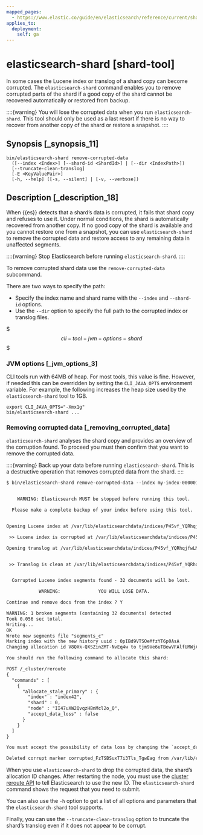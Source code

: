 ```yaml
---
mapped_pages:
  - https://www.elastic.co/guide/en/elasticsearch/reference/current/shard-tool.html
applies_to:
  deployment:
    self: ga
---
```


# elasticsearch-shard [shard-tool]

In some cases the Lucene index or translog of a shard copy can become corrupted. The `elasticsearch-shard` command enables you to remove corrupted parts of the shard if a good copy of the shard cannot be recovered automatically or restored from backup.

::::{warning}
You will lose the corrupted data when you run `elasticsearch-shard`. This tool should only be used as a last resort if there is no way to recover from another copy of the shard or restore a snapshot.
::::



## Synopsis [_synopsis_11]

```shell
bin/elasticsearch-shard remove-corrupted-data
  ([--index <Index>] [--shard-id <ShardId>] | [--dir <IndexPath>])
  [--truncate-clean-translog]
  [-E <KeyValuePair>]
  [-h, --help] ([-s, --silent] | [-v, --verbose])
```


## Description [_description_18]

When {{es}} detects that a shard’s data is corrupted, it fails that shard copy and refuses to use it. Under normal conditions, the shard is automatically recovered from another copy. If no good copy of the shard is available and you cannot restore one from a snapshot, you can use `elasticsearch-shard` to remove the corrupted data and restore access to any remaining data in unaffected segments.

::::{warning}
Stop Elasticsearch before running `elasticsearch-shard`.
::::


To remove corrupted shard data use the `remove-corrupted-data` subcommand.

There are two ways to specify the path:

* Specify the index name and shard name with the `--index` and `--shard-id` options.
* Use the `--dir` option to specify the full path to the corrupted index or translog files.

$$$cli-tool-jvm-options-shard$$$


### JVM options [_jvm_options_3]

CLI tools run with 64MB of heap. For most tools, this value is fine. However, if needed this can be overridden by setting the `CLI_JAVA_OPTS` environment variable. For example, the following increases the heap size used by the `elasticsearch-shard` tool to 1GB.

```shell
export CLI_JAVA_OPTS="-Xmx1g"
bin/elasticsearch-shard ...
```


### Removing corrupted data [_removing_corrupted_data]

`elasticsearch-shard` analyses the shard copy and provides an overview of the corruption found. To proceed you must then confirm that you want to remove the corrupted data.

::::{warning}
Back up your data before running `elasticsearch-shard`. This is a destructive operation that removes corrupted data from the shard.
::::


```txt
$ bin/elasticsearch-shard remove-corrupted-data --index my-index-000001 --shard-id 0


    WARNING: Elasticsearch MUST be stopped before running this tool.

  Please make a complete backup of your index before using this tool.


Opening Lucene index at /var/lib/elasticsearchdata/indices/P45vf_YQRhqjfwLMUvSqDw/0/index/

 >> Lucene index is corrupted at /var/lib/elasticsearchdata/indices/P45vf_YQRhqjfwLMUvSqDw/0/index/

Opening translog at /var/lib/elasticsearchdata/indices/P45vf_YQRhqjfwLMUvSqDw/0/translog/


 >> Translog is clean at /var/lib/elasticsearchdata/indices/P45vf_YQRhqjfwLMUvSqDw/0/translog/


  Corrupted Lucene index segments found - 32 documents will be lost.

            WARNING:              YOU WILL LOSE DATA.

Continue and remove docs from the index ? Y

WARNING: 1 broken segments (containing 32 documents) detected
Took 0.056 sec total.
Writing...
OK
Wrote new segments file "segments_c"
Marking index with the new history uuid : 0pIBd9VTSOeMfzYT6p0AsA
Changing allocation id V8QXk-QXSZinZMT-NvEq4w to tjm9Ve6uTBewVFAlfUMWjA

You should run the following command to allocate this shard:

POST /_cluster/reroute
{
  "commands" : [
    {
      "allocate_stale_primary" : {
        "index" : "index42",
        "shard" : 0,
        "node" : "II47uXW2QvqzHBnMcl2o_Q",
        "accept_data_loss" : false
      }
    }
  ]
}

You must accept the possibility of data loss by changing the `accept_data_loss` parameter to `true`.

Deleted corrupt marker corrupted_FzTSBSuxT7i3Tls_TgwEag from /var/lib/elasticsearchdata/indices/P45vf_YQRhqjfwLMUvSqDw/0/index/
```

When you use `elasticsearch-shard` to drop the corrupted data, the shard’s allocation ID changes. After restarting the node, you must use the [cluster reroute API](https://www.elastic.co/docs/api/doc/elasticsearch/operation/operation-cluster-reroute) to tell Elasticsearch to use the new ID. The `elasticsearch-shard` command shows the request that you need to submit.

You can also use the `-h` option to get a list of all options and parameters that the `elasticsearch-shard` tool supports.

Finally, you can use the `--truncate-clean-translog` option to truncate the shard’s translog even if it does not appear to be corrupt.

